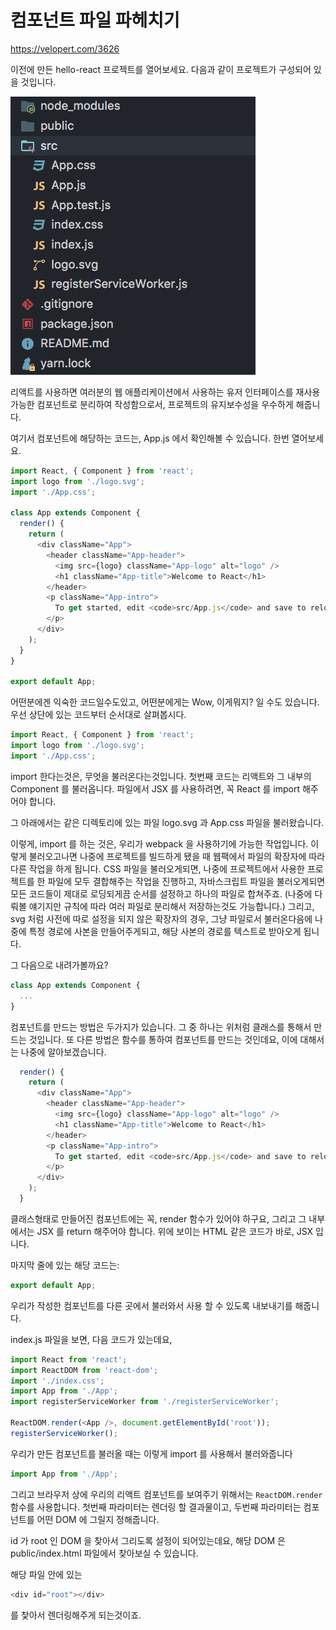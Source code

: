 # 컴포넌트 파일 파헤치기

<https://velopert.com/3626>

이전에 만든 hello-react 프로젝트를 열어보세요. 다음과 같이 프로젝트가 구성되어 있을 것입니다.

![프로젝트](images/img-00.png)

리액트를 사용하면 여러분의 웹 애플리케이션에서 사용하는 유저 인터페이스를 재사용 가능한 컴포넌트로 분리하여 작성함으로서, 프로젝트의 유지보수성을 우수하게 해줍니다.

여기서 컴포넌트에 해당하는 코드는, App.js 에서 확인해볼 수 있습니다. 한번 열어보세요.

```js
import React, { Component } from 'react';
import logo from './logo.svg';
import './App.css';

class App extends Component {
  render() {
    return (
      <div className="App">
        <header className="App-header">
          <img src={logo} className="App-logo" alt="logo" />
          <h1 className="App-title">Welcome to React</h1>
        </header>
        <p className="App-intro">
          To get started, edit <code>src/App.js</code> and save to reload.
        </p>
      </div>
    );
  }
}

export default App;
```

어떤분에겐 익숙한 코드일수도있고, 어떤분에게는 Wow, 이게뭐지? 일 수도 있습니다. 우선 상단에 있는 코드부터 순서대로 살펴봅시다.

```js
import React, { Component } from 'react';
import logo from './logo.svg';
import './App.css';
```

import 한다는것은, 무엇을 불러온다는것입니다. 첫번째 코드는 리액트와 그 내부의 Component 를 불러옵니다. 파일에서 JSX 를 사용하려면, 꼭 React 를 import 해주어야 합니다.

그 아래에서는 같은 디렉토리에 있는 파일 logo.svg 과 App.css 파일을 불러왔습니다.

이렇게, import 를 하는 것은, 우리가 webpack 을 사용하기에 가능한 작업입니다. 이렇게 불러오고나면 나중에 프로젝트를 빌드하게 됐을 때 웹팩에서 파일의 확장자에 따라 다른 작업을 하게 됩니다. CSS 파일을 불러오게되면, 나중에 프로젝트에서 사용한 프로젝트를 한 파일에 모두 결합해주는 작업을 진행하고, 자바스크립트 파일을 불러오게되면 모든 코드들이 제대로 로딩되게끔 순서를 설정하고 하나의 파일로 합쳐주죠. (나중에 다뤄볼 얘기지만 규칙에 따라 여러 파일로 분리해서 저장하는것도 가능합니다.) 그리고, svg 처럼 사전에 따로 설정을 되지 않은 확장자의 경우, 그냥 파일로서 불러온다음에 나중에 특정 경로에 사본을 만들어주게되고, 해당 사본의 경로를 텍스트로 받아오게 됩니다.

그 다음으로 내려가볼까요?

```js
class App extends Component {
  ...
}
```

컴포넌트를 만드는 방법은 두가지가 있습니다. 그 중 하나는 위처럼 클래스를 통해서 만드는 것입니다. 또 다른 방법은 함수를 통하여 컴포넌트를 만드는 것인데요, 이에 대해서는 나중에 알아보겠습니다.

```js
  render() {
    return (
      <div className="App">
        <header className="App-header">
          <img src={logo} className="App-logo" alt="logo" />
          <h1 className="App-title">Welcome to React</h1>
        </header>
        <p className="App-intro">
          To get started, edit <code>src/App.js</code> and save to reload.
        </p>
      </div>
    );
  }
```

클래스형태로 만들어진 컴포넌트에는 꼭, render 함수가 있어야 하구요, 그리고 그 내부에서는 JSX 를 return 해주어야 합니다. 위에 보이는 HTML 같은 코드가 바로, JSX 입니다.

마지막 줄에 있는 해당 코드는:

```js
export default App;
```

우리가 작성한 컴포넌트를 다른 곳에서 불러와서 사용 할 수 있도록 내보내기를 해줍니다.

index.js 파일을 보면, 다음 코드가 있는데요,

```js
import React from 'react';
import ReactDOM from 'react-dom';
import './index.css';
import App from './App';
import registerServiceWorker from './registerServiceWorker';

ReactDOM.render(<App />, document.getElementById('root'));
registerServiceWorker();
```

우리가 만든 컴포넌트를 불러올 때는 이렇게 import 를 사용해서 불러와줍니다

```js
import App from './App';
```

그리고 브라우저 상에 우리의 리액트 컴포넌트를 보여주기 위해서는 `ReactDOM.render` 함수를 사용합니다. 첫번째 파라미터는 렌더링 할 결과물이고, 두번째 파라미터는 컴포넌트를 어떤 DOM 에 그릴지 정해줍니다.

id 가 root 인 DOM 을 찾아서 그리도록 설정이 되어있는데요, 해당 DOM 은 public/index.html 파일에서 찾아보실 수 있습니다.

해당 파일 안에 있는

```js
<div id="root"></div>
```

를 찿아서 렌더링해주게 되는것이죠.